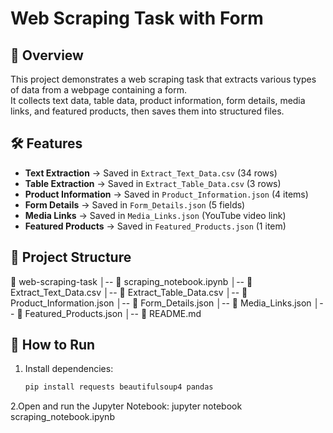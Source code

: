 # Web Scraping Task with Form

## 📌 Overview
This project demonstrates a web scraping task that extracts various types of data from a webpage containing a form.  
It collects text data, table data, product information, form details, media links, and featured products, then saves them into structured files.

## 🛠️ Features
- **Text Extraction** → Saved in `Extract_Text_Data.csv` (34 rows)
- **Table Extraction** → Saved in `Extract_Table_Data.csv` (3 rows)
- **Product Information** → Saved in `Product_Information.json` (4 items)
- **Form Details** → Saved in `Form_Details.json` (5 fields)
- **Media Links** → Saved in `Media_Links.json` (YouTube video link)
- **Featured Products** → Saved in `Featured_Products.json` (1 item)

## 📂 Project Structure
📁 web-scraping-task
│-- 📄 scraping_notebook.ipynb
│-- 📄 Extract_Text_Data.csv
│-- 📄 Extract_Table_Data.csv
│-- 📄 Product_Information.json
│-- 📄 Form_Details.json
│-- 📄 Media_Links.json
│-- 📄 Featured_Products.json
│-- 📄 README.md



## 🚀 How to Run
1. Install dependencies:
   ```bash
   pip install requests beautifulsoup4 pandas

2.Open and run the Jupyter Notebook:
jupyter notebook scraping_notebook.ipynb

